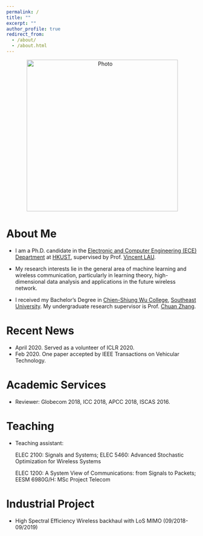 ```yaml
---
permalink: /
title: ""
excerpt: ""
author_profile: true
redirect_from: 
  - /about/
  - /about.html
---
```


<p align="center">
  <img src="https://github.com/yokoxue/yokoxue.github.io/blob/master/images/myphoto.jpg?raw=true" alt="Photo" style="width: 400px;"/> 
</p>

# About Me
* I am a Ph.D. candidate in the [Electronic and Computer Engineering (ECE) Department](https://www.ece.ust.hk/) at [HKUST](https://www.ust.hk/), supervised by Prof. [Vincent LAU](https://eeknlau.home.ece.ust.hk/HKUST-Office-HomePage/HKUST_Home.html). 

* My research interests lie in the general area of machine learning and wireless communication, particularly in learning theory, high-dimensional data analysis and applications in the future wireless network.

* I received my Bachelor’s Degree in [Chien-Shiung Wu College](https://wjx.seu.edu.cn/wjxen/), [Southeast University](https://www.seu.edu.cn/english/). My undergraduate research supervisor is Prof. [Chuan Zhang](https://scholar.google.com/citations?user=iWOmEqMAAAAJ&hl=en).
# Recent News
* April 2020. Served as a volunteer of ICLR 2020.
* Feb   2020. One paper accepted by  IEEE Transactions on Vehicular Technology.


# Academic Services
* Reviewer: Globecom 2018, ICC 2018, APCC 2018, ISCAS 2016.

# Teaching
* Teaching assistant: <p align=left>ELEC 2100: Signals and Systems; ELEC 5460: Advanced Stochastic Optimization for Wireless Systems</p> 
                      <p align=left>ELEC 1200: A System View of Communications: from Signals to Packets; EESM 6980G/H: MSc Project Telecom</p>

# Industrial Project
* High Spectral Efficiency Wireless backhaul with LoS MIMO (09/2018-09/2019)
